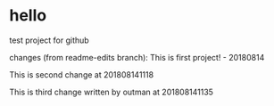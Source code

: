 # hello
test project for github

changes (from readme-edits branch):
This is first project! - 20180814

This is second change at 201808141118

This is third change written by outman at 201808141135
